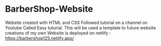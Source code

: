 # BarberShop-Website
Website created with HTML and CSS
Followed tutorial on a channel on Youtube Called Easy tuturial.
This will be used a template to future website creations of my own
Website is deployed on netlify : https://barbershop125.netlify.app/

